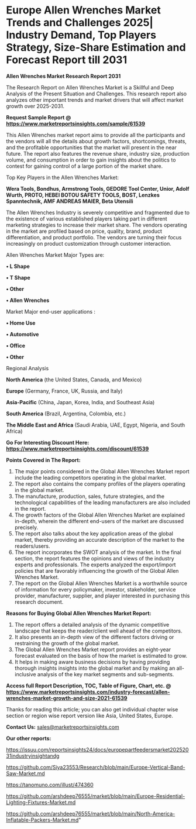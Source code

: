  # Europe Allen Wrenches Market Trends and Challenges 2025| Industry Demand, Top Players Strategy, Size-Share Estimation and Forecast Report till 2031

<strong>Allen Wrenches Market Research Report 2031</strong>

The Research Report on Allen Wrenches Market is a Skillful and Deep Analysis of the Present Situation and Challenges. This research report also analyzes other important trends and market drivers that will affect market growth over 2025-2031.

<strong>Request Sample Report @ <a href=https://www.marketreportsinsights.com/sample/61539>https://www.marketreportsinsights.com/sample/61539</a></strong>

This Allen Wrenches market report aims to provide all the participants and the vendors will all the details about growth factors, shortcomings, threats, and the profitable opportunities that the market will present in the near future. The report also features the revenue share, industry size, production volume, and consumption in order to gain insights about the politics to contest for gaining control of a large portion of the market share.

Top Key Players in the Allen Wrenches Market:

<strong>Wera Tools, Bondhus, Armstrong Tools, GEDORE Tool Center, Unior, Adolf Wurth, PROTO, HEBEI BOTOU SAFETY TOOLS, BOST, Lenzkes Spanntechnik, AMF ANDREAS MAIER, Beta Utensili</strong>

The Allen Wrenches Industry is severely competitive and fragmented due to the existence of various established players taking part in different marketing strategies to increase their market share. The vendors operating in the market are profiled based on price, quality, brand, product differentiation, and product portfolio. The vendors are turning their focus increasingly on product customization through customer interaction.

Allen Wrenches Market Major Types are:

<strong>• L Shape

• T Shape

• Other

• Allen Wrenches</strong>

Market Major end-user applications :

<strong>• Home Use

• Automotive

• Office

• Other</strong>

Regional Analysis

</u><strong><b>North America</b></strong> (the United States, Canada, and Mexico)

<strong><b>Europe </b></strong>(Germany, France, UK, Russia, and Italy)

<strong><b>Asia-Pacific</b></strong> (China, Japan, Korea, India, and Southeast Asia)

<strong><b>South America</b></strong> (Brazil, Argentina, Colombia, etc.)

<strong><b>The Middle East and Africa</b></strong> (Saudi Arabia, UAE, Egypt, Nigeria, and South Africa)

<strong>Go For Interesting Discount Here: <a href=https://www.marketreportsinsights.com/discount/61539>https://www.marketreportsinsights.com/discount/61539</a></strong>

<strong>Points Covered in The Report:</strong>
<ol>
  <li>The major points considered in the Global Allen Wrenches Market report include the leading competitors operating in the global market.</li>
  <li>The report also contains the company profiles of the players operating in the global market.</li>
  <li>The manufacture, production, sales, future strategies, and the technological capabilities of the leading manufacturers are also included in the report.</li>
  <li>The growth factors of the Global Allen Wrenches Market are explained in-depth, wherein the different end-users of the market are discussed precisely.</li>
  <li>The report also talks about the key application areas of the global market, thereby providing an accurate description of the market to the readers/users.</li>
  <li>The report incorporates the SWOT analysis of the market. In the final section, the report features the opinions and views of the industry experts and professionals. The experts analyzed the export/import policies that are favorably influencing the growth of the Global Allen Wrenches Market.</li>
  <li>The report on the Global Allen Wrenches Market is a worthwhile source of information for every policymaker, investor, stakeholder, service provider, manufacturer, supplier, and player interested in purchasing this research document.</li>
</ol>
<strong>Reasons for Buying Global Allen Wrenches Market Report:</strong>

<ol>
  <li>The report offers a detailed analysis of the dynamic competitive landscape that keeps the reader/client well ahead of the competitors.</li>
  <li>It also presents an in-depth view of the different factors driving or restraining the growth of the global market.</li>
  <li>The Global Allen Wrenches Market report provides an eight-year forecast evaluated on the basis of how the market is estimated to grow.</li>
  <li>It helps in making aware business decisions by having providing thorough insights insights into the global market and by making an all-inclusive analysis of the key market segments and sub-segments.</li>
</ol>
<strong>Access full Report Description, TOC, Table of Figure, Chart, etc. @ <a href=https://www.marketreportsinsights.com/industry-forecast/allen-wrenches-market-growth-and-size-2021-61539>https://www.marketreportsinsights.com/industry-forecast/allen-wrenches-market-growth-and-size-2021-61539</a></strong>


Thanks for reading this article; you can also get individual chapter wise section or region wise report version like Asia, United States, Europe.

<strong>Contact Us:</strong>
sales@marketreportsinsights.com

<strong>Our other reports:</strong>

<a href=https://issuu.com/reportsinsights24/docs/europepartfeedersmarket20252031industryinsightandg>https://issuu.com/reportsinsights24/docs/europepartfeedersmarket20252031industryinsightandg</a>

<a href=https://github.com/Siya23553/Research/blob/main/Europe-Vertical-Band-Saw-Market.md>https://github.com/Siya23553/Research/blob/main/Europe-Vertical-Band-Saw-Market.md</a>

<a href=https://tanomuno.com/illust/474360>https://tanomuno.com/illust/474360</a>

<a href=https://github.com/arshdeep76555/market/blob/main/Europe-Residential-Lighting-Fixtures-Market.md>https://github.com/arshdeep76555/market/blob/main/Europe-Residential-Lighting-Fixtures-Market.md</a>

<a href=https://github.com/arshdeep76555/market/blob/main/North-America-Inflatable-Packers-Market.md>https://github.com/arshdeep76555/market/blob/main/North-America-Inflatable-Packers-Market.md</a>"
